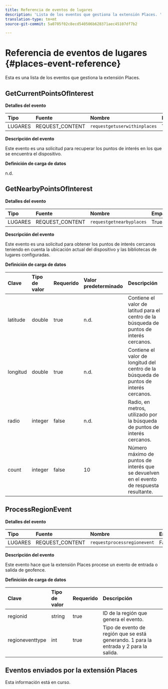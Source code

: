 ```yaml
---
title: Referencia de eventos de lugares
description: 'Lista de los eventos que gestiona la extensión Places. '
translation-type: tm+mt
source-git-commit: 5a0705f02c8ecd540506b628371aec45107df7b2

---
```



# Referencia de eventos de lugares {#places-event-reference}

Esta es una lista de los eventos que gestiona la extensión Places.

## GetCurrentPointsOfInterest

**Detalles del evento**

| Tipo | Fuente | Nombre | Emparejados |
| :--- | :--- | :--- | :--- |
| LUGARES | REQUEST_CONTENT | `requestgetuserwithinplaces` | True |

**Descripción del evento**

Este evento es una solicitud para recuperar los puntos de interés en los que se encuentra el dispositivo.

**Definición de carga de datos**

n.d.

## GetNearbyPointsOfInterest

**Detalles del evento**

| Tipo | Fuente | Nombre | Emparejados |
| :--- | :--- | :--- | :--- |
| LUGARES | REQUEST_CONTENT | `requestgetnearbyplaces` | True |

**Descripción del evento**

Este evento es una solicitud para obtener los puntos de interés cercanos teniendo en cuenta la ubicación actual del dispositivo y las bibliotecas de lugares configuradas.

**Definición de carga de datos**

| Clave | Tipo de valor | Requerido | Valor predeterminado | Descripción |
| :--- | :--- | :--- | :--- | :--- |
| latitude | double | true | n.d. | Contiene el valor de latitud para el centro de la búsqueda de puntos de interés cercanos. |
| longitud | double | true | n.d. | Contiene el valor de longitud del centro de la búsqueda de puntos de interés cercanos. |
| radio | integer | false | n.d. | Radio, en metros, utilizado por la búsqueda de puntos de interés cercanos. |
| count | integer | false | 10 | Número máximo de puntos de interés que se devuelven en el evento de respuesta resultante. |

## ProcessRegionEvent

**Detalles del evento**

| Tipo | Fuente | Nombre | Emparejados |
| :--- | :--- | :--- | :--- |
| LUGARES | REQUEST_CONTENT | `requestprocessregionevent` | False |

**Descripción del evento**

Este evento hace que la extensión Places procese un evento de entrada o salida de geofence.

**Definición de carga de datos**

| Clave | Tipo de valor | Requerido | Descripción |
| :--- | :--- | :--- | :--- |
| regionid | string | true | ID de la región que genera el evento. |
| regioneventtype | int | true | Tipo de evento de región que se está generando. 1 para la entrada y 2 para la salida. |

## Eventos enviados por la extensión Places

Esta información está en curso.

